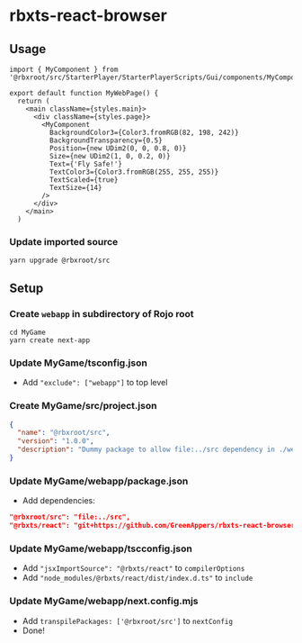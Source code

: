 # rbxts-react-browser

## Usage

```JSX
import { MyComponent } from '@rbxroot/src/StarterPlayer/StarterPlayerScripts/Gui/components/MyComponent'

export default function MyWebPage() {
  return (
    <main className={styles.main}>
      <div className={styles.page}>
        <MyComponent
          BackgroundColor3={Color3.fromRGB(82, 198, 242)}
          BackgroundTransparency={0.5}
          Position={new UDim2(0, 0, 0.8, 0)}
          Size={new UDim2(1, 0, 0.2, 0)}
          Text={'Fly Safe!'}
          TextColor3={Color3.fromRGB(255, 255, 255)}
          TextScaled={true}
          TextSize={14}
        />
      </div>
    </main>
  )
```

### Update imported source

```console
yarn upgrade @rbxroot/src
```

## Setup

### Create `webapp` in subdirectory of Rojo root

```console
cd MyGame
yarn create next-app
```

### Update MyGame/tsconfig.json

- Add `"exclude": ["webapp"]` to top level

### Create MyGame/src/project.json

```json
{
  "name": "@rbxroot/src",
  "version": "1.0.0",
  "description": "Dummy package to allow file:../src dependency in ./webapp"
}
```

### Update MyGame/webapp/package.json

- Add dependencies:

```json
"@rbxroot/src": "file:../src",
"@rbxts/react": "git+https://github.com/GreenAppers/rbxts-react-browser.git",
```

### Update MyGame/webapp/tscconfig.json

- Add `"jsxImportSource": "@rbxts/react"` to `compilerOptions`
- Add `"node_modules/@rbxts/react/dist/index.d.ts"` to `include`

### Update MyGame/webapp/next.config.mjs

- Add `transpilePackages: ['@rbxroot/src']` to `nextConfig`
- Done!
